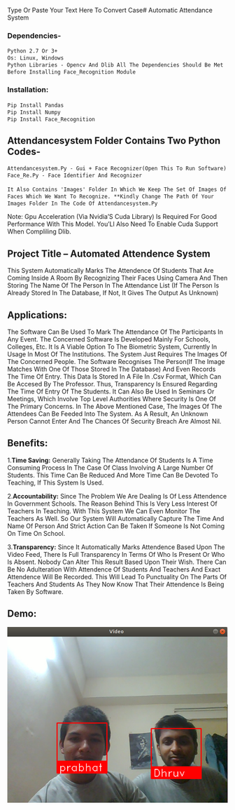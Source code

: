 Type Or Paste Your Text Here To Convert Case# Automatic Attendance System
### Dependencies-

    Python 2.7 Or 3+
    Os: Linux, Windows
    Python Libraries - Opencv And Dlib All The Dependencies Should Be Met Before Installing Face_Recognition Module
    
### Installation:
    Pip Install Pandas
    Pip Install Numpy
    Pip Install Face_Recognition

## Attendancesystem Folder Contains Two Python Codes-

    Attendancesystem.Py - Gui + Face Recognizer(Open This To Run Software)
    Face_Re.Py - Face Identifier And Recognizer

    It Also Contains 'Images' Folder In Which We Keep The Set Of Images Of Faces Which We Want To Recognize. **Kindly Change The Path Of Your Images Folder In The Code Of Attendancesystem.Py
    

Note: Gpu Acceleration (Via Nvidia’S Cuda Library) Is Required For Good Performance With This Model. You’Ll Also Need To Enable Cuda Support When Compliling Dlib.

## Project Title – Automated Attendence System

This System Automatically Marks The Attendence Of Students That Are Coming Inside A Room By Recognizing Their Faces Using Camera And Then Storing The Name Of The Person In The Attendance List (If The Person Is Already Stored In The Database, If Not, It Gives The Output As Unknown) 

## Applications:

The Software Can Be Used To Mark The Attendance Of The Participants In Any Event. The Concerned Software Is Developed Mainly For Schools, Colleges, Etc. It Is A Viable Option To The Biometric System, Currently In Usage In Most Of The Institutions. The System Just Requires The Images Of The Concerned People. The Software Recognises The Person(If The Image Matches With One Of Those Stored In The Database) And Even Records The Time Of Entry. This Data Is Stored In A File In .Csv Format, Which Can Be Accesed By The Professor. Thus, Transparency Is Ensured Regarding The Time Of Entry Of The Students. It Can Also Be Used In Seminars Or Meetings, Which Involve Top Level Authorities Where Security Is One Of The Primary Concerns. In The Above Mentioned Case, The Images Of The Attendees Can Be Feeded Into The System. As A Result, An Unknown Person Cannot Enter And The Chances Of Security Breach Are Almost Nil.

## Benefits:

1.**Time Saving:** Generally Taking The Attendance Of Students Is A Time Consuming Process In The Case Of Class Involving A Large Number Of Students. This Time Can Be Reduced And More Time Can Be Devoted To Teaching, If This System Is Used.

2.**Accountability:** Since The Problem We Are Dealing Is Of Less Attendence In Government Schools. The Reason Behind This Is Very Less Interest Of Teachers In Teaching. With This System We Can Even Monitor The Teachers As Well. So Our System Will Automatically Capture The Time And Name Of Person And Strict Action Can Be Taken If Someone Is Not Coming On Time On School.

3.**Transparency:** Since It Automatically Marks Attendence Based Upon The Video Feed, There Is Full Transparency In Terms Of Who Is Present Or Who Is Absent. Nobody Can Alter This Result Based Upon Their Wish. There Can Be No Adulteration With Attendence Of Students And Teachers And Exact Attendence Will Be Recorded. This Will Lead To Punctuality On The Parts Of Teachers And Students As They Now Know That Their Attendence Is Being Taken By Software.

## Demo:
![Alt Text](Attendance_sample.png?Raw=True "Attendance")
